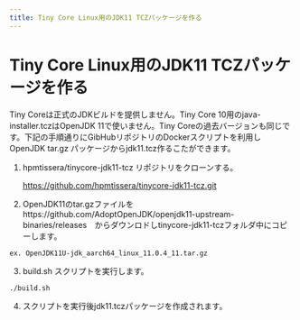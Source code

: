 ```yaml
---
title: Tiny Core Linux用のJDK11 TCZパッケージを作る
---
```


# Tiny Core Linux用のJDK11 TCZパッケージを作る

Tiny Coreは正式のJDKビルドを提供しません。Tiny Core 10用のjava-installer.tczはOpenJDK 11で使いません。Tiny Coreの過去バージョンも同じです。下記の手順通りにGibHubリポジトリのDockerスクリプトを利用しOpenJDK tar.gz パッケージからjdk11.tcz作るこたができます。

1) hpmtissera/tinycore-jdk11-tcz リポジトリをクローンする。

   https://github.com/hpmtissera/tinycore-jdk11-tcz.git

2) OpenJDK11のtar.gzファイルをhttps://github.com/AdoptOpenJDK/openjdk11-upstream-binaries/releases　からダウンロドしtinycore-jdk11-tczフォルダ中にコピーします。

```
ex. OpenJDK11U-jdk_aarch64_linux_11.0.4_11.tar.gz
```

3) build.sh スクリプトを実行します。 

```bash
./build.sh
```

4) スクリプトを実行後jdk11.tczパッケージを作成されます。
